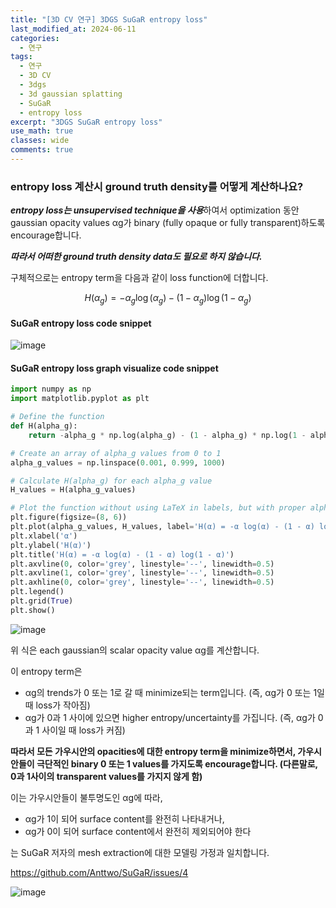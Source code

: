 ```yaml
---
title: "[3D CV 연구] 3DGS SuGaR entropy loss"
last_modified_at: 2024-06-11
categories:
  - 연구
tags:
  - 연구
  - 3D CV
  - 3dgs
  - 3d gaussian splatting
  - SuGaR
  - entropy loss
excerpt: "3DGS SuGaR entropy loss"
use_math: true
classes: wide
comments: true
---
```


### entropy loss 계산시 ground truth density를 어떻게 계산하나요?

***entropy loss는 unsupervised technique을 사용***하여서 optimization 동안 gaussian opacity values αg가 binary (fully opaque or fully transparent)하도록 encourage합니다.

***따라서 어떠한 ground truth density data도 필요로 하지 않습니다.***

구체적으로는 entropy term을 다음과 같이 loss function에 더합니다.

$$
H(\alpha_g) = -\alpha_g \log(\alpha_g) - (1-\alpha_g) \log(1-\alpha_g)
$$

#### SuGaR entropy loss code snippet
![image](https://github.com/sandokim/sandokim.github.io/assets/74639652/697f6ac5-9088-4bc0-b629-e9caf7122dfe)

#### SuGaR entropy loss graph visualize code snippet

```python
import numpy as np
import matplotlib.pyplot as plt

# Define the function
def H(alpha_g):
    return -alpha_g * np.log(alpha_g) - (1 - alpha_g) * np.log(1 - alpha_g)

# Create an array of alpha_g values from 0 to 1
alpha_g_values = np.linspace(0.001, 0.999, 1000)

# Calculate H(alpha_g) for each alpha_g value
H_values = H(alpha_g_values)

# Plot the function without using LaTeX in labels, but with proper alpha symbol
plt.figure(figsize=(8, 6))
plt.plot(alpha_g_values, H_values, label='H(α) = -α log(α) - (1 - α) log(1 - α)')
plt.xlabel('α')
plt.ylabel('H(α)')
plt.title('H(α) = -α log(α) - (1 - α) log(1 - α)')
plt.axvline(0, color='grey', linestyle='--', linewidth=0.5)
plt.axvline(1, color='grey', linestyle='--', linewidth=0.5)
plt.axhline(0, color='grey', linestyle='--', linewidth=0.5)
plt.legend()
plt.grid(True)
plt.show()
```

![image](https://github.com/sandokim/sandokim.github.io/assets/74639652/093cc05e-4fb5-45e7-962c-46b0e6e865a6)

위 식은 each gaussian의 scalar opacity value αg를 계산합니다.

이 entropy term은 

- αg의 trends가 0 또는 1로 갈 때 minimize되는 term입니다. (즉, αg가 0 또는 1일때 loss가 작아짐)
- αg가 0과 1 사이에 있으면 higher entropy/uncertainty를 가집니다. (즉, αg가 0과 1 사이일 때 loss가 커짐)

**따라서 모든 가우시안의 opacities에 대한 entropy term을 minimize하면서, 가우시안들이 극단적인 binary 0 또는 1 values를 가지도록 encourage합니다. (다른말로, 0과 1사이의 transparent values를 가지지 않게 함)**

이는 가우시안들이 불투명도인 αg에 따라,

- αg가 1이 되어 surface content를 완전히 나타내거나,
- αg가 0이 되어 surface content에서 완전히 제외되어야 한다

는 SuGaR 저자의 mesh extraction에 대한 모델링 가정과 일치합니다.

https://github.com/Anttwo/SuGaR/issues/4

![image](https://github.com/sandokim/sandokim.github.io/assets/74639652/61926385-759c-4dc8-9df2-e7c63ce32f22)


